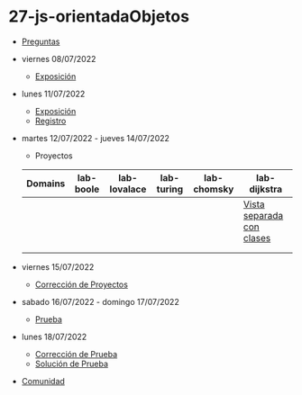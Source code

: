 # 27-js-orientadaObjetos

- [Preguntas](https://escuela.it/master-programacion-diseno-software)
- viernes 08/07/2022
  - [Exposición](https://escuela.it/master-programacion-diseno-software)
- lunes 11/07/2022
  - [Exposición](https://escuela.it/master-programacion-diseno-software)
  - [Registro](https://forms.gle/xtHtjdiSzc8Hy6AE8)
- martes 12/07/2022 - jueves 14/07/2022
  - Proyectos
  
  |Domains|lab-boole|lab-lovalace|lab-turing|lab-chomsky|lab-dijkstra|
  |-------|---------|------------|----------|-----------|--------------|
  |       |         |            |          |           |    [Vista separada con clases](https://github.com/USantaTecla-ed-mpds/lab-dijkstra/blob/master/tech-js-basada-objetos/Connect4withViewsV2/connect4-v2.js)          |
  |       |         |            |          |           |              |
  |       |         |            |          |           |              |
- viernes 15/07/2022
  - [Corrección de Proyectos](https://escuela.it/master-programacion-diseno-software)
- sabado 16/07/2022 - domingo 17/07/2022
  - [Prueba](https://forms.gle/fdwA4B3FZkMAPRJs9)
- lunes 18/07/2022
  - [Corrección de Prueba](https://escuela.it/master-programacion-diseno-software)
  - [Solución de Prueba](https://docs.google.com/spreadsheets/d/1Uwtqa5VdD5wK2X7eLgkS6_th16aPnsW8pa5Ft2TyLPo/edit#gid=0)
- [Comunidad](https://app.slack.com/client/T02S3KYD464/C02TFSKSHCP)
